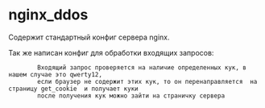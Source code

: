 # nginx_ddos

Содержит стандартный конфиг сервера nginx.

Так же написан конфиг для обработки входящих запросов:
			
			Входящий запрос проверяется на наличие определенных кук, в нашем случае это qwerty12,
			если браузер не содержит этих кук, то он перенаправляется  на страницу get_cookie  и получает куки
			после получения кук можно зайти на страничку сервера
